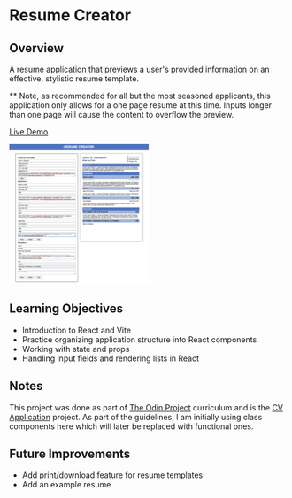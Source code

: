 # Resume Creator

## Overview

A resume application that previews a user's provided information on an effective, stylistic resume template.

\*\* Note, as recommended for all but the most seasoned applicants, this application only allows for a one page resume at this time. Inputs longer than one page will cause the content to overflow the preview.

[Live Demo]()

<img src="./src/assets/app-screenshot.png" width="50%">

## Learning Objectives

- Introduction to React and Vite
- Practice organizing application structure into React components
- Working with state and props
- Handling input fields and rendering lists in React

## Notes

This project was done as part of [The Odin Project](https://www.theodinproject.com/paths) curriculum and is the [CV Application](https://www.theodinproject.com/lessons/node-path-javascript-cv-application) project. As part of the guidelines, I am initially using class components here which will later be replaced with functional ones.

## Future Improvements

- Add print/download feature for resume templates
- Add an example resume
